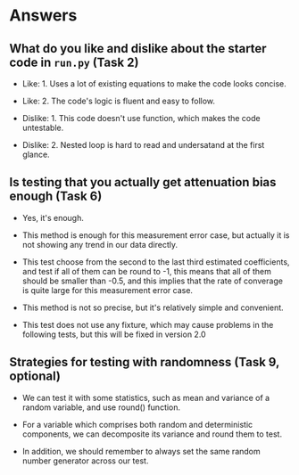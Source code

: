 # Answers


## What do you like and dislike about the starter code in `run.py` (Task 2)
- Like: 1. Uses a lot of existing equations to make the code looks concise.

- Like: 2. The code's logic is fluent and easy to follow.

- Dislike: 1. This code doesn't use function, which makes the code untestable.

- Dislike: 2. Nested loop is hard to read and undersatand at the first glance.

## Is testing that you actually get attenuation bias enough (Task 6)
- Yes, it's enough.

- This method is enough for this measurement error case, but actually it is not showing any trend in our data directly.

- This test choose from the second to the last third estimated coefficients, and test if all of them can be round to -1, this means that all of them should be smaller than -0.5, and this implies that the rate of converage is quite large for this measurement error case.

- This method is not so precise, but it's relatively simple and convenient.

- This test does not use any fixture, which may cause problems in the following tests, but this will be fixed in version 2.0

## Strategies for testing with randomness (Task 9, optional)

- We can test it with some statistics, such as mean and variance of a random variable, and use round() function.

- For a variable which comprises both random and deterministic components, we can decomposite its variance and round them to test.

- In addition, we should remember to always set the same random number generator across our test.
